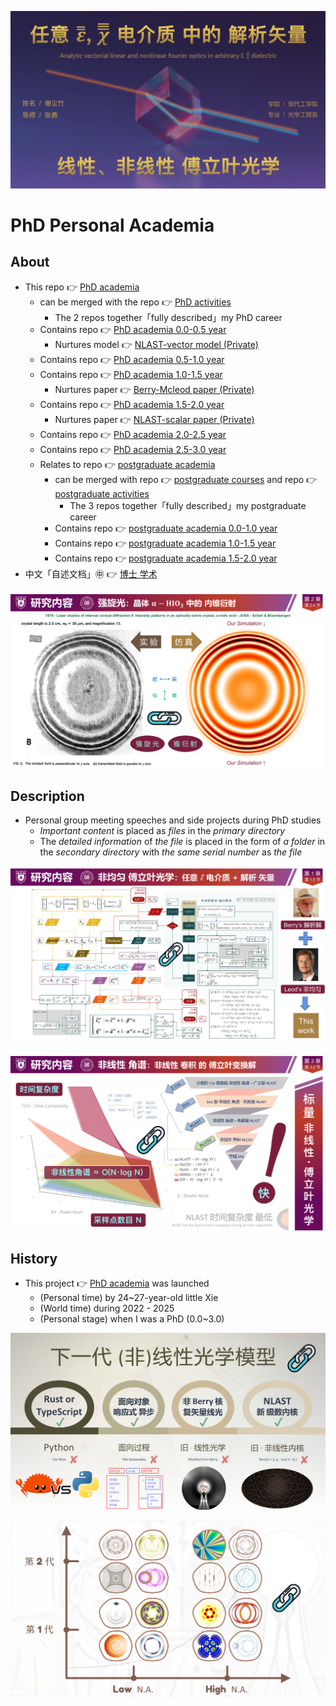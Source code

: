 [![Slide for talk: High N.A. - Vector NLAST.pdf](https://github.com/ChenZhu-Xie/PhD_academia/raw/master/img/8.1__@page_1__4.0_year_-_2024.5.31.png)](https://github.com/ChenZhu-Xie/PhD_academia/blob/master/2__Side_Projects/8.1__南京大学博士生创新论坛%20talk%20-%20任意%20ε⁽²⁾、χ⁽³⁾%20电介质%20中的%20解析矢量%20线性、非线性%20傅立叶光学__4.0_year_-_2024.5.31.pdf "Slide for talk: High N.A. - Vector NLAST.pdf")

# PhD Personal Academia

## About
* This repo 👉 [PhD academia](https://github.com/ChenZhu-Xie/PhD_academia)
    * can be merged with the repo 👉 [PhD activities](https://github.com/ChenZhu-Xie/PhD_activities)
        * The 2 repos together「fully described」my PhD career
    * Contains repo 👉 [PhD academia 0.0-0.5 year](https://github.com/ChenZhu-Xie/PhD_academia)
        * Nurtures model 👉 [NLAST-vector model (Private)](https://github.com/ChenZhu-Xie/NLAST_private)
    * Contains repo 👉 [PhD academia 0.5-1.0 year](https://github.com/ChenZhu-Xie/PhD_academia__0.5-1.0_year)
    * Contains repo 👉 [PhD academia 1.0-1.5 year](https://github.com/ChenZhu-Xie/PhD_academia__1.0-1.5_year)
        * Nurtures paper 👉 [Berry-Mcleod paper (Private)](https://github.com/ChenZhu-Xie/Berry_Mcleod_paper__private)
    * Contains repo 👉 [PhD academia 1.5-2.0 year](https://github.com/ChenZhu-Xie/PhD_academia__1.5-2.0_year)
        * Nurtures paper 👉 [NLAST-scalar paper (Private)](https://github.com/ChenZhu-Xie/NLAST_scalar_paper__private)
    * Contains repo 👉 [PhD academia 2.0-2.5 year](https://github.com/ChenZhu-Xie/PhD_academia__2.0-2.5_year)
    * Contains repo 👉 [PhD academia 2.5-3.0 year](https://github.com/ChenZhu-Xie/PhD_academia__2.5-3.0_year)
    * Relates to repo 👉 [postgraduate academia](https://github.com/ChenZhu-Xie/postgraduate_academia)
        * can be merged with repo 👉 [postgraduate courses](https://github.com/ChenZhu-Xie/postgraduate_courses) and repo 👉 [postgraduate activities](https://github.com/ChenZhu-Xie/postgraduate_activities)
            * The 3 repos together「fully described」my postgraduate career
        * Contains repo 👉 [postgraduate academia 0.0-1.0 year](https://github.com/ChenZhu-Xie/postgraduate_academia__0.0-1.0_year)
        * Contains repo 👉 [postgraduate academia 1.0-1.5 year](https://github.com/ChenZhu-Xie/postgraduate_academia__1.0-1.5_year)
        * Contains repo 👉 [postgraduate academia 1.5-2.0 year](https://github.com/ChenZhu-Xie/postgraduate_academia__1.5-2.0_year)
* 中文「自述文档」㊥ 👉 [博士 学术](https://gitee.com/ChenZhu-Xie/PhD_academia)

[![Vector NLAST.pdf](https://github.com/ChenZhu-Xie/PhD_academia/raw/master/img/7.1__@page_26_←_Python__3.5_year_-_2023.12.28.png)](https://github.com/ChenZhu-Xie/PhD_academia/blob/master/1__Group_Meeting/6.1__水彩花鸟_←_Python__3.0_year_-_2023.3.27.pdf "Vector NLAST.pdf")

## Description
* Personal group meeting speeches and side projects during PhD studies
    * *Important content* is placed as *files* in the *primary directory*
    * The *detailed information* of *the file* is placed in the form of *a folder* in the *secondary directory* with *the same serial number* as *the file*

[![Wittgenstein - NLAST Philosophy.pdf](https://github.com/ChenZhu-Xie/PhD_academia/raw/master/img/7.1__@page_13_←_Python__3.5_year_-_2023.12.28.png)](https://github.com/ChenZhu-Xie/PhD_academia/blob/master/1__Group_Meeting/6.2__维特根斯坦_←_Python+Visio+BookxNote_Pro+LabView+Latex__3.0_year_-_2023.6.9.pdf "Wittgenstein - NLAST Philosophy.pdf")

[![Analytic 3D vector non-uniform Fourier crystal optics in arbitrary $\bar{\bar{\varepsilon}}$ dielectric.pptx](https://github.com/ChenZhu-Xie/PhD_academia/raw/master/img/7.1__@page_38_←_Python__3.5_year_-_2023.12.28.png)](https://github.com/ChenZhu-Xie/PhD_academia/blob/master/1__Group_Meeting/7.1__中期答辩_谢尘竹_←_Python__3.5_year_-_2023.12.28.pdf "Analytic 3D vector non-uniform Fourier crystal optics in arbitrary $\bar{\bar{\varepsilon}}$ dielectric.pptx")

<!-- ## Inplementation
1. Enter homepage from "Homepage (My Mini Website Portal). lnk".  
2. Explore freely :point_right: until you decrypt the password :point_right: and unlock the hidden webpages.
    * Solve the riddle! Or you'll be stuck here: in the middle of nowhere forever!
3. PS: Due to its age (2014_05), page music may not be playable,  
    * and the background image size cannot adapt to the browser window size. -->

## History
* This project 👉 [PhD academia](https://github.com/ChenZhu-Xie/PhD_academia) was launched
    * (Personal time) by 24~27-year-old little Xie
    * (World time) during 2022 - 2025
    * (Personal stage) when I was a PhD (0.0~3.0)

<!-- TEST 666 -->

[![High N.A. - Vector NLAST.pdf](https://github.com/ChenZhu-Xie/PhD_academia/raw/master/img/8.1__@page_109_←_Python__4.0_year_-_2024.3.12.png)](https://github.com/ChenZhu-Xie/PhD_academia/blob/master/1__Group_Meeting/8.1__高_N.A._矢量_紧聚焦_←_Python__4.0_year_-_2024.3.12.pdf "High N.A. - Vector NLAST.pdf")

[![High N.A. - Vector NLAST.pdf](https://github.com/ChenZhu-Xie/PhD_academia/raw/master/img/8.1__@page_125_←_Python__4.0_year_-_2024.3.12.png)](https://github.com/ChenZhu-Xie/PhD_academia/blob/master/1__Group_Meeting/8.1__高_N.A._矢量_紧聚焦_←_Python__4.0_year_-_2024.3.12.pdf "High N.A. - Vector NLAST.pdf")

<!-- test -->

<!-- ## Software Architecture
Software architecture description

## Installation

1.  xxxx
2.  xxxx
3.  xxxx

## Instructions

1.  xxxx
2.  xxxx
3.  xxxx

## Contribution

1.  Fork the repository
2.  Create Feat_xxx branch
3.  Commit your code
4.  Create Pull Request


## Gitee Feature

1.  You can use Readme\_XXX.md to support different languages, such as Readme\_en.md, Readme\_zh.md
2.  Gitee blog [blog.gitee.com](https://blog.gitee.com)
3.  Explore open source project [https://gitee.com/explore](https://gitee.com/explore)
4.  The most valuable open source project [GVP](https://gitee.com/gvp)
5.  The manual of Gitee [https://gitee.com/help](https://gitee.com/help)
6.  The most popular members  [https://gitee.com/gitee-stars/](https://gitee.com/gitee-stars/) -->
